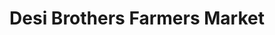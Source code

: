 ---
title: "Desi Brothers Farmers Market"
url: /austin/desi-brothers-farmers-market/
shop: Gemüse & Obst
---